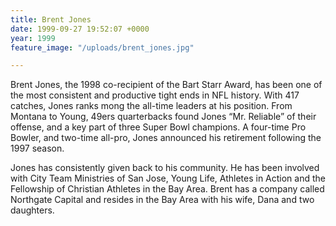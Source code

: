 ```yaml
---
title: Brent Jones
date: 1999-09-27 19:52:07 +0000
year: 1999
feature_image: "/uploads/brent_jones.jpg"

---
```

Brent Jones, the 1998 co-recipient of the Bart Starr Award, has been one of the most consistent and productive tight ends in NFL history. With 417 catches, Jones ranks mong the all-time leaders at his position. From Montana to Young, 49ers quarterbacks found Jones “Mr. Reliable” of their offense, and a key part of three Super Bowl champions. A four-time Pro Bowler, and two-time all-pro, Jones announced his retirement following the 1997 season.

Jones has consistently given back to his community. He has been involved with City Team Ministries of San Jose, Young Life, Athletes in Action and the Fellowship of Christian Athletes in the Bay Area. Brent has a company called Northgate Capital and resides in the Bay Area with his wife, Dana and two daughters.